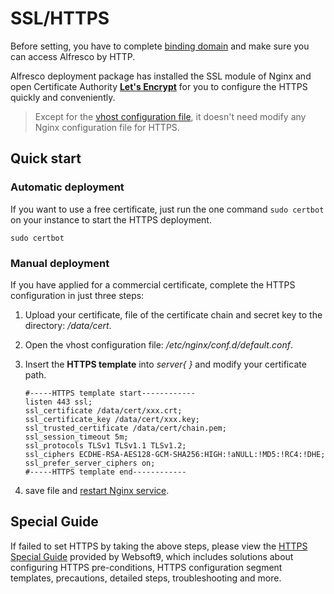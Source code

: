 # SSL/HTTPS

Before setting, you have to complete [binding domain](/solution-more.md) and make sure you can access Alfresco by HTTP.

Alfresco deployment package has installed the SSL module of Nginx and open Certificate Authority **[Let's Encrypt](https://letsencrypt.org/)** for you to configure the HTTPS quickly and conveniently.

> Except for the [vhost configuration file](/stack-components.md#nginx), it doesn't need modify any Nginx configuration file for HTTPS.

## Quick start

### Automatic deployment

If you want to use a free certificate, just run the one command `sudo certbot` on your instance to start the HTTPS deployment.

```
sudo certbot
```

### Manual deployment

If you have applied for a commercial certificate, complete the HTTPS configuration in just three steps:

1. Upload your certificate, file of the certificate chain and secret key to the directory: */data/cert*.

2. Open the vhost configuration file: */etc/nginx/conf.d/default.conf*.

3. Insert the **HTTPS template** into *server{  }* and modify your certificate path.
   ``` text
   #-----HTTPS template start------------
   listen 443 ssl; 
   ssl_certificate /data/cert/xxx.crt;
   ssl_certificate_key /data/cert/xxx.key;
   ssl_trusted_certificate /data/cert/chain.pem;
   ssl_session_timeout 5m;
   ssl_protocols TLSv1 TLSv1.1 TLSv1.2;
   ssl_ciphers ECDHE-RSA-AES128-GCM-SHA256:HIGH:!aNULL:!MD5:!RC4:!DHE;
   ssl_prefer_server_ciphers on;
   #-----HTTPS template end------------
   ```
4. save file and [restart Nginx service](/admin-services.md).

## Special Guide

If failed to set HTTPS by taking the above steps, please view the [HTTPS Special Guide](https://support.websoft9.com/docs/faq/tech-https.html#nginx) provided by Websoft9, which includes solutions about configuring HTTPS pre-conditions, HTTPS configuration segment templates, precautions, detailed steps, troubleshooting and more.
